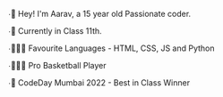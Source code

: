 ∙👋 Hey! I'm Aarav, a 15 year old Passionate coder.

∙🏫 Currently in Class 11th.

∙👨🏼‍💻 Favourite Languages - HTML, CSS, JS and Python

∙⛹🏻‍♂️ Pro Basketball Player

∙🏅 CodeDay Mumbai 2022 - Best in Class Winner

